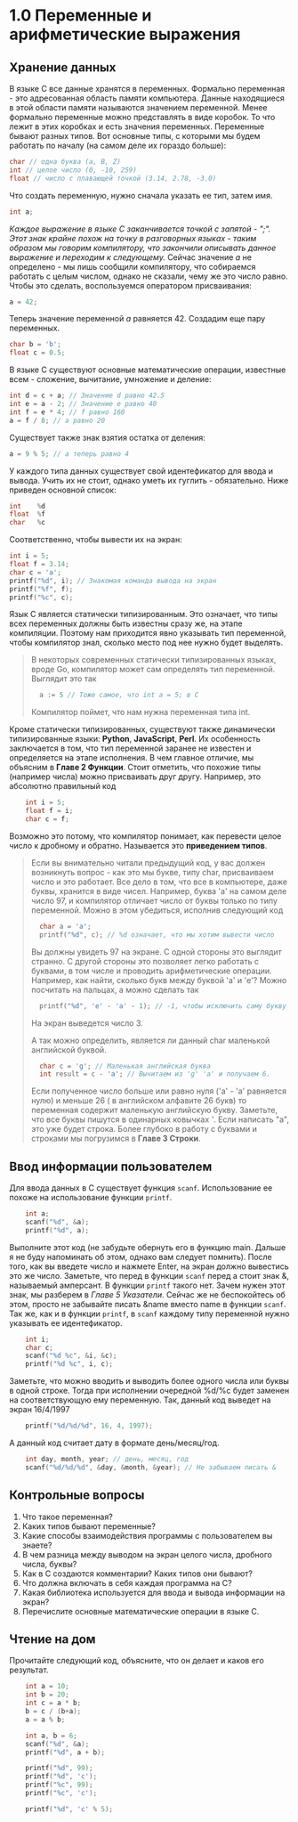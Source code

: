 # 1.0 Переменные и арифметические выражения

## Хранение данных
В языке С все данные хранятся в переменных. Формально переменная - это адресованная область памяти компьютера. Данные находящиеся в этой области памяти называются значением переменной.
Менее формально переменные можно представлять в виде коробок. То что лежит в этих коробках и есть значения переменных.
Переменные бывают разных типов. Вот основные типы, с которыми мы будем работать по началу (на самом деле их гораздо больше):
```c
char // одна буква (a, B, Z)
int // целое число (0, -10, 259)
float // число с плавающей точкой (3.14, 2.78, -3.0)
```
Что создать переменную, нужно сначала указать ее тип, затем имя.
```c
int a;
```
*Каждое выражение в языке С заканчивается точкой с запятой - ";". Этот знак крайне похож на точку в разговорных языках - таким образом мы говорим компилятору, что закончили описывать данное выражение и переходим к следующему.*
Сейчас значение *а* не определено - мы лишь сообщили компилятору, что собираемся работать с целым числом, однако не сказали, чему же это число равно. Чтобы это сделать, воспользуемся оператором присваивания: 
```c
a = 42;
```
Теперь значение переменной *а* равняется 42.
Создадим еще пару переменных.
```c
char b = 'b';
float c = 0.5;
```
В языке С существуют основные математические операции, известные всем - сложение, вычитание, умножение и деление:
```c
int d = c + a; // Значение d равно 42.5
int e = a - 2; // Значение e равно 40
int f = e * 4; // f равно 160
a = f / 8; // а равно 20
```
Существует также знак взятия остатка от деления:
```c
a = 9 % 5; // а теперь равно 4
```

У каждого типа данных существует свой идентефикатор для ввода и вывода. Учить их не стоит, однако уметь их гуглить - обязательно.
Ниже приведен основной список:
```c
int    %d
float  %f
char   %c
```
Соответственно, чтобы вывести их на экран: 
```c
int i = 5;
float f = 3.14;
char c = 'a';
printf("%d", i); // Знакомая команда вывода на экран
printf("%f", f);
printf("%c", c);
```
Язык С является статически типизированным. Это означает, что типы всех переменных должны быть известны сразу же, на этапе компиляции. Поэтому нам приходится явно указывать тип переменной, чтобы компилятор знал, сколько место под нее нужно будет выделять. 
> В некоторых современных статически типизированных языках, вроде Go, компилятор может сам определять тип переменной. 
> Выглядит это так
> ```go
>   a := 5 // Тоже самое, что int a = 5; в С
> ```
> Компилятор поймет, что нам нужна переменная типа int.

Кроме статически типизированных, существуют также динамически типизированные языки: **Python**, **JavaScript**, **Perl**. Их особенность заключается в том, что тип переменной заранее не известен и определяется на этапе исполнения. В чем главное отличие, мы объясним в **Главе 2 Функции**. 
Стоит отметить, что похожие типы (например числа) можно присваивать друг другу.
Например, это абсолютно правильный код 
```c
    int i = 5;
    float f = i;
    char c = f;
```
Возможно это потому, что компилятор понимает, как перевести  целое число к дробному и обратно. Называется это **приведением типов**.
> Если вы внимательно читали предыдущий код, у вас должен возникнуть вопрос - как это мы букве, типу char, присваиваем число и это работает. Все дело в том,
> что все в компьютере, даже буквы, хранится в виде чисел. Например, буква 'a' на самом деле число 97, и компилятор отличает число от буквы только по типу переменной. Можно в этом убедиться, исполнив следующий код
> ```c
>   char a = 'a';
>   printf("%d", c); // %d означает, что мы хотим вывести число
> ```
> Вы должны увидеть 97 на экране.
> С одной стороны это выглядит странно. С другой стороны это позволяет легко работать с буквами, в том числе и проводить арифметические операции. Например, как найти, сколько букв между буквой 'a' и 'e'? Можно посчитать на пальцах, а можно сделать так
> ```c
>   printf("%d", 'e' - 'a' - 1); // -1, чтобы исключить саму букву е
> ```
> На экран выведется число 3.
>
> А так можно определить, является ли данный char маленькой английской буквой.
> ```c
>   char c = 'g'; // Маленькая английская буква
>   int result = c - 'a'; // Вычитаем из 'g' 'a' и получаем 6. 
> ```
> Если полученное число больше или равно нуля ('a' - 'a' равняется нулю) и меньше 26 ( в английском алфавите 26 букв) то переменная содержит маленькую английскую букву.
> Заметьте, что все буквы пишутся в одинарных ковычках *'*. Если написать "a", это уже будет строка.
> Более глубоко в работу с буквами и строками мы погрузимся в **Главе 3 Строки**.

## Ввод информации пользователем
Для ввода данных в С существует функция ```scanf```. Использование ее похоже на использование функции ```printf```.
```c
    int a;
    scanf("%d", &a);
    printf("%d", a);
```
Выполните этот код (не забудьте обернуть его в функцию main. Дальше я не буду напоминать об этом, однако вам следует помнить). После того, как вы введете число и нажмете Enter, на экран должно вывестись это же число.
Заметьте, что перед в функции ```scanf``` перед а стоит знак &, называемый амперсант. В функции ```printf``` такого нет. Зачем нужен этот знак, мы разберем в *Главе 5 Указатели*. Сейчас же не беспокойтесь об этом, просто не забывайте писать &name вместо name в функции ```scanf```.
Так же, как и в функции ```printf```, в ```scanf``` каждому типу переменной нужно указывать ее идентефикатор.
```c
    int i;
    char c;
    scanf("%d %c", &i, &c);
    printf("%d %c", i, c);
```
Заметьте, что можно вводить и выводить более одного числа или буквы в одной строке. Тогда при исполнении очередной %d/%c будет заменен на соответствующую ему переменную.
Так, данный код выведет на экран 16/4/1997
```c
    printf("%d/%d/%d", 16, 4, 1997);
```
А данный код считает дату в формате день/месяц/год.
```c
    int day, month, year; // день, месяц, год
    scanf("%d/%d/%d", &day, &month, &year); // Не забываем писать &
```
## Контрольные вопросы
1. Что такое переменная?
2. Каких типов бывают переменные?
3. Какие способы взаимодействия программы с пользователем вы знаете?
4. В чем разница между выводом на экран целого числа, дробного числа, буквы?
5. Как в С создаются комментарии? Каких типов они бывают?
6. Что должна включать в себя каждая программа на С?
7. Какая библиотека используется для ввода и вывода информации на экран?
8. Перечислите основные математические операции в языке С.

## Чтение на дом
Прочитайте следующий код, объясните, что он делает и каков его результат.

```c
    int a = 10;
    int b = 20;
    int c = a * b;
    b = c / (b+a);
    a = a % b;
```

```c
    int a, b = 6;
    scanf("%d", &a);
    printf("%d", a + b);
```

```c
    printf("%d", 99);
    printf("%d", 'c');
    printf("%c", 99);
    printf("%c", 'c');
```

```c
    printf("%d", 'c' % 5);
```
